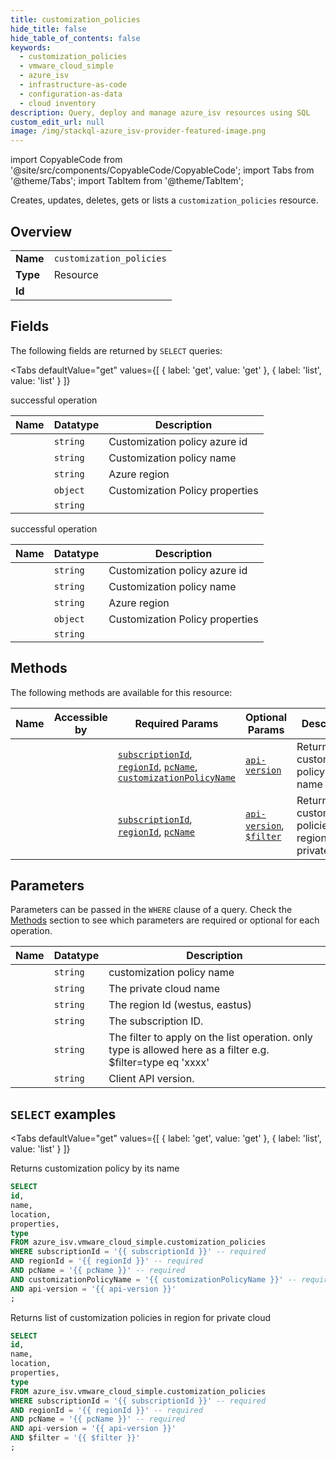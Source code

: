 ```yaml
--- 
title: customization_policies
hide_title: false
hide_table_of_contents: false
keywords:
  - customization_policies
  - vmware_cloud_simple
  - azure_isv
  - infrastructure-as-code
  - configuration-as-data
  - cloud inventory
description: Query, deploy and manage azure_isv resources using SQL
custom_edit_url: null
image: /img/stackql-azure_isv-provider-featured-image.png
---
```


import CopyableCode from '@site/src/components/CopyableCode/CopyableCode';
import Tabs from '@theme/Tabs';
import TabItem from '@theme/TabItem';

Creates, updates, deletes, gets or lists a <code>customization_policies</code> resource.

## Overview
<table><tbody>
<tr><td><b>Name</b></td><td><code>customization_policies</code></td></tr>
<tr><td><b>Type</b></td><td>Resource</td></tr>
<tr><td><b>Id</b></td><td><CopyableCode code="azure_isv.vmware_cloud_simple.customization_policies" /></td></tr>
</tbody></table>

## Fields

The following fields are returned by `SELECT` queries:

<Tabs
    defaultValue="get"
    values={[
        { label: 'get', value: 'get' },
        { label: 'list', value: 'list' }
    ]}
>
<TabItem value="get">

successful operation

<table>
<thead>
    <tr>
    <th>Name</th>
    <th>Datatype</th>
    <th>Description</th>
    </tr>
</thead>
<tbody>
<tr>
    <td><CopyableCode code="id" /></td>
    <td><code>string</code></td>
    <td>Customization policy azure id</td>
</tr>
<tr>
    <td><CopyableCode code="name" /></td>
    <td><code>string</code></td>
    <td>Customization policy name</td>
</tr>
<tr>
    <td><CopyableCode code="location" /></td>
    <td><code>string</code></td>
    <td>Azure region</td>
</tr>
<tr>
    <td><CopyableCode code="properties" /></td>
    <td><code>object</code></td>
    <td>Customization Policy properties</td>
</tr>
<tr>
    <td><CopyableCode code="type" /></td>
    <td><code>string</code></td>
    <td></td>
</tr>
</tbody>
</table>
</TabItem>
<TabItem value="list">

successful operation

<table>
<thead>
    <tr>
    <th>Name</th>
    <th>Datatype</th>
    <th>Description</th>
    </tr>
</thead>
<tbody>
<tr>
    <td><CopyableCode code="id" /></td>
    <td><code>string</code></td>
    <td>Customization policy azure id</td>
</tr>
<tr>
    <td><CopyableCode code="name" /></td>
    <td><code>string</code></td>
    <td>Customization policy name</td>
</tr>
<tr>
    <td><CopyableCode code="location" /></td>
    <td><code>string</code></td>
    <td>Azure region</td>
</tr>
<tr>
    <td><CopyableCode code="properties" /></td>
    <td><code>object</code></td>
    <td>Customization Policy properties</td>
</tr>
<tr>
    <td><CopyableCode code="type" /></td>
    <td><code>string</code></td>
    <td></td>
</tr>
</tbody>
</table>
</TabItem>
</Tabs>

## Methods

The following methods are available for this resource:

<table>
<thead>
    <tr>
    <th>Name</th>
    <th>Accessible by</th>
    <th>Required Params</th>
    <th>Optional Params</th>
    <th>Description</th>
    </tr>
</thead>
<tbody>
<tr>
    <td><a href="#get"><CopyableCode code="get" /></a></td>
    <td><CopyableCode code="select" /></td>
    <td><a href="#parameter-subscriptionId"><code>subscriptionId</code></a>, <a href="#parameter-regionId"><code>regionId</code></a>, <a href="#parameter-pcName"><code>pcName</code></a>, <a href="#parameter-customizationPolicyName"><code>customizationPolicyName</code></a></td>
    <td><a href="#parameter-api-version"><code>api-version</code></a></td>
    <td>Returns customization policy by its name</td>
</tr>
<tr>
    <td><a href="#list"><CopyableCode code="list" /></a></td>
    <td><CopyableCode code="select" /></td>
    <td><a href="#parameter-subscriptionId"><code>subscriptionId</code></a>, <a href="#parameter-regionId"><code>regionId</code></a>, <a href="#parameter-pcName"><code>pcName</code></a></td>
    <td><a href="#parameter-api-version"><code>api-version</code></a>, <a href="#parameter-$filter"><code>$filter</code></a></td>
    <td>Returns list of customization policies in region for private cloud</td>
</tr>
</tbody>
</table>

## Parameters

Parameters can be passed in the `WHERE` clause of a query. Check the [Methods](#methods) section to see which parameters are required or optional for each operation.

<table>
<thead>
    <tr>
    <th>Name</th>
    <th>Datatype</th>
    <th>Description</th>
    </tr>
</thead>
<tbody>
<tr id="parameter-customizationPolicyName">
    <td><CopyableCode code="customizationPolicyName" /></td>
    <td><code>string</code></td>
    <td>customization policy name</td>
</tr>
<tr id="parameter-pcName">
    <td><CopyableCode code="pcName" /></td>
    <td><code>string</code></td>
    <td>The private cloud name</td>
</tr>
<tr id="parameter-regionId">
    <td><CopyableCode code="regionId" /></td>
    <td><code>string</code></td>
    <td>The region Id (westus, eastus)</td>
</tr>
<tr id="parameter-subscriptionId">
    <td><CopyableCode code="subscriptionId" /></td>
    <td><code>string</code></td>
    <td>The subscription ID.</td>
</tr>
<tr id="parameter-$filter">
    <td><CopyableCode code="$filter" /></td>
    <td><code>string</code></td>
    <td>The filter to apply on the list operation. only type is allowed here as a filter e.g. $filter=type eq 'xxxx'</td>
</tr>
<tr id="parameter-api-version">
    <td><CopyableCode code="api-version" /></td>
    <td><code>string</code></td>
    <td>Client API version.</td>
</tr>
</tbody>
</table>

## `SELECT` examples

<Tabs
    defaultValue="get"
    values={[
        { label: 'get', value: 'get' },
        { label: 'list', value: 'list' }
    ]}
>
<TabItem value="get">

Returns customization policy by its name

```sql
SELECT
id,
name,
location,
properties,
type
FROM azure_isv.vmware_cloud_simple.customization_policies
WHERE subscriptionId = '{{ subscriptionId }}' -- required
AND regionId = '{{ regionId }}' -- required
AND pcName = '{{ pcName }}' -- required
AND customizationPolicyName = '{{ customizationPolicyName }}' -- required
AND api-version = '{{ api-version }}'
;
```
</TabItem>
<TabItem value="list">

Returns list of customization policies in region for private cloud

```sql
SELECT
id,
name,
location,
properties,
type
FROM azure_isv.vmware_cloud_simple.customization_policies
WHERE subscriptionId = '{{ subscriptionId }}' -- required
AND regionId = '{{ regionId }}' -- required
AND pcName = '{{ pcName }}' -- required
AND api-version = '{{ api-version }}'
AND $filter = '{{ $filter }}'
;
```
</TabItem>
</Tabs>
